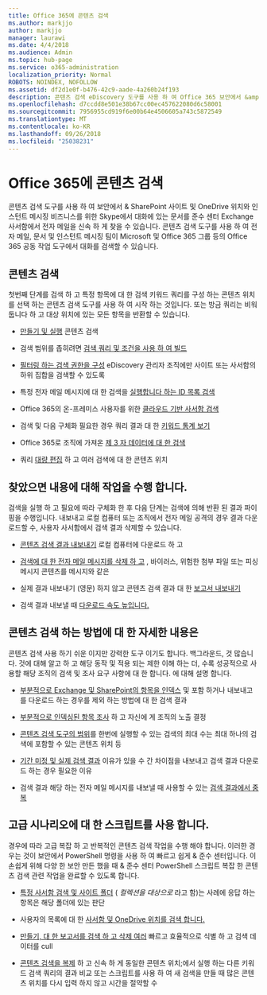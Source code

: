 ```yaml
---
title: Office 365에 콘텐츠 검색
ms.author: markjjo
author: markjjo
manager: laurawi
ms.date: 4/4/2018
ms.audience: Admin
ms.topic: hub-page
ms.service: o365-administration
localization_priority: Normal
ROBOTS: NOINDEX, NOFOLLOW
ms.assetid: df2d1e0f-b476-42c9-aade-4a260b24f193
description: 콘텐츠 검색 eDiscovery 도구를 사용 하 여 Office 365 보안에서 &amp; SharePoint 사이트 및 OneDrive 위치와 인스턴트 메시징 비즈니스를 위한 Skype에서 대화에 있는 문서를 준수 센터 Exchange 사서함에서 전자 메일을 신속 하 게 찾을 수 있습니다.
ms.openlocfilehash: d7ccdd8e501e38b67cc00ec457622080d6c58001
ms.sourcegitcommit: 7956955cd919f6e00b64e4506605a743c5872549
ms.translationtype: MT
ms.contentlocale: ko-KR
ms.lasthandoff: 09/26/2018
ms.locfileid: "25038231"
---
```

# <a name="search-for-content-in-office-365"></a>Office 365에 콘텐츠 검색

콘텐츠 검색 도구를 사용 하 여 보안에서 &amp; SharePoint 사이트 및 OneDrive 위치와 인스턴트 메시징 비즈니스를 위한 Skype에서 대화에 있는 문서를 준수 센터 Exchange 사서함에서 전자 메일을 신속 하 게 찾을 수 있습니다. 콘텐츠 검색 도구를 사용 하 여 전자 메일, 문서 및 인스턴트 메시징 팀이 Microsoft 및 Office 365 그룹 등의 Office 365 공동 작업 도구에서 대화를 검색할 수 있습니다.
  
## <a name="search-for-content"></a>콘텐츠 검색

첫번째 단계를 검색 하 고 특정 항목에 대 한 검색 키워드 쿼리를 구성 하는 콘텐츠 위치를 선택 하는 콘텐츠 검색 도구를 사용 하 여 시작 하는 것입니다. 또는 방금 쿼리는 비워둡니다 하 고 대상 위치에 있는 모든 항목을 반환할 수 있습니다.
  
- [만들기 및 실행](content-search.md) 콘텐츠 검색 
    
- 검색 범위를 좁히려면 [검색 쿼리 및 조건을 사용 하 여 빌드](keyword-queries-and-search-conditions.md) 
    
- [필터링 하는 검색 권한을 구성](permissions-filtering-for-content-search.md) eDiscovery 관리자 조직에만 사이트 또는 사서함의 하위 집합을 검색할 수 있도록 
    
- 특정 전자 메일 메시지에 대 한 검색을 [실행합니다 하는 ID 목록 검색](csv-file-for-an-id-list-content-search.md) 
    
- Office 365의 온-프레미스 사용자를 위한 [클라우드 기반 사서함 검색](search-cloud-based-mailboxes-for-on-premises-users.md)

- 검색 및 다음 구체화 필요한 경우 쿼리 결과 대 한 [키워드 통계 보기](view-keyword-statistics-for-content-search.md) 
    
- Office 365로 조직에 가져온 [제 3 자 데이터에 대 한 검색](use-content-search-to-search-third-party-data-that-was-imported.md) 
    
- 쿼리 [대량 편집](bulk-edit-content-searches.md) 하 고 여러 검색에 대 한 콘텐츠 위치 
    
## <a name="perform-actions-on-content-you-find"></a>찾았으면 내용에 대해 작업을 수행 합니다.

검색을 실행 하 고 필요에 따라 구체화 한 후 다음 단계는 검색에 의해 반환 된 결과 파이핑을 수행입니다. 내보내고 로컬 컴퓨터 또는 조직에서 전자 메일 공격의 경우 결과 다운로드할 수, 사용자 사서함에서 검색 결과 삭제할 수 있습니다.
  
- [콘텐츠 검색 결과 내보내기](export-search-results.md) 로컬 컴퓨터에 다운로드 하 고 
    
- [검색에 대 한 전자 메일 메시지를 삭제 하 고](search-for-and-delete-messages-in-your-organization.md) , 바이러스, 위험한 첨부 파일 또는 피싱 메시지 콘텐츠를 메시지와 같은 
    
- 실제 결과 내보내기 (영문) 하지 않고 콘텐츠 검색 결과 대 한 [보고서 내보내기](export-a-content-search-report.md) 
    
- 검색 결과 내보낼 때 [다운로드 속도 높입니다.](increase-download-speeds-when-exporting-ediscovery-results.md) 
    
## <a name="learn-more-about-content-search"></a>콘텐츠 검색 하는 방법에 대 한 자세한 내용은

콘텐츠 검색 사용 하기 쉬운 이지만 강력한 도구 이기도 합니다. 백그라운드, 것 많습니다. 것에 대해 알고 하 고 해당 동작 및 적용 되는 제한 이해 하는 더, 수록 성공적으로 사용할 해당 조직의 검색 및 조사 요구 사항에 대 한 합니다. 에 대해 설명 합니다.
  
- [부분적으로 Exchange 및 SharePoint의 항목을 인덱스](partially-indexed-items-in-content-search.md) 및 포함 하거나 내보내고를 다운로드 하는 경우를 제외 하는 방법에 대 한 검색 결과 
    
- [부분적으로 인덱싱된 항목 조사](investigating-partially-indexed-items-in-ediscovery.md) 하 고 자신에 게 조직의 노출 결정 
    
- [콘텐츠 검색 도구의 범위](limits-for-content-search.md)를 한번에 실행할 수 있는 검색의 최대 수는 최대 하나의 검색에 포함할 수 있는 콘텐츠 위치 등 
    
- [기간 미정 및 실제 검색 결과](differences-between-estimated-and-actual-ediscovery-search-results.md) 이유가 있을 수 간 차이점을 내보내고 검색 결과 다운로드 하는 경우 필요한 이유 
    
- 검색 결과 해당 하는 전자 메일 메시지를 내보낼 때 사용할 수 있는 [검색 결과에서 중복](de-duplication-in-ediscovery-search-results.md) 
    
## <a name="use-scripts-for-advanced-scenarios"></a>고급 시나리오에 대 한 스크립트를 사용 합니다.

경우에 따라 고급 복잡 하 고 반복적인 콘텐츠 검색 작업을 수행 해야 합니다. 이러한 경우는 것이 보안에서 PowerShell 명령을 사용 하 여 빠르고 쉽게 &amp; 준수 센터입니다. 이 손쉽게 위해 다양 한 보안 만든 했을 때 &amp; 준수 센터 PowerShell 스크립트 복잡 한 콘텐츠 검색 관련 작업을 완료할 수 있도록 합니다.
  
- [특정 사서함 검색 및 사이트 폴더](use-content-search-for-targeted-collections.md) ( *컬렉션을 대상으로* 라고 함)는 사례에 응답 하는 항목은 해당 폴더에 있는 판단 
    
- 사용자의 목록에 대 한 [사서함 및 OneDrive 위치를 검색 합니다.](search-the-mailbox-and-onedrive-for-business-for-a-list-of-users.md) 
    
- [만들기, 대 한 보고서를 검색 하 고 삭제 여러](create-report-on-and-delete-multiple-content-searches.md) 빠르고 효율적으로 식별 하 고 검색 데이터를 cull 
    
- [콘텐츠 검색을 복제](clone-a-content-search.md) 하 고 신속 하 게 동일한 콘텐츠 위치;에서 실행 하는 다른 키워드 검색 쿼리의 결과 비교 또는 스크립트를 사용 하 여 새 검색을 만들 때 많은 콘텐츠 위치를 다시 입력 하지 않고 시간을 절약할 수 
    

